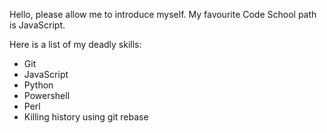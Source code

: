 Hello, please allow me to introduce myself. My favourite Code School path is JavaScript.

Here is a list of my deadly skills:

* Git
* JavaScript
* Python
* Powershell
* Perl
* Killing history using git rebase

